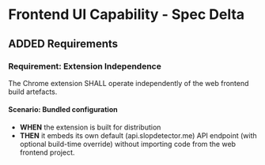 # Frontend UI Capability - Spec Delta

## ADDED Requirements

### Requirement: Extension Independence

The Chrome extension SHALL operate independently of the web frontend build artefacts.

#### Scenario: Bundled configuration
- **WHEN** the extension is built for distribution
- **THEN** it embeds its own default (api.slopdetector.me) API endpoint (with optional build-time override) without importing code from the web frontend project.
